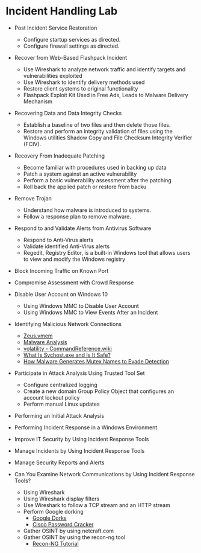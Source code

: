# Incident Handling Lab

* Post Incident Service Restoration
  - Configure startup services as directed.
  - Configure firewall settings as directed.

* Recover from Web-Based Flashpack Incident
  - Use Wireshark to analyze network traffic and identify targets and vulnerabilities exploited
  - Use Wireshark to identify delivery methods used
  - Restore client systems to original functionality
  - Flashpack Exploit Kit Used in Free Ads, Leads to Malware Delivery Mechanism

* Recovering Data and Data Integrity Checks
  - Establish a baseline of two files and then delete those files.
  - Restore and perform an integrity validation of files using the Windows utilities Shadow Copy and File Checksum Integrity Verifier (FCIV).

* Recovery From Inadequate Patching

  - Become familiar with procedures used in backing up data
  - Patch a system against an active vulnerability
  - Perform a basic vulnerability assessment after the patching
  - Roll back the applied patch or restore from backu

* Remove Trojan

  - Understand how malware is introduced to systems.
  - Follow a response plan to remove malware.

* Respond to and Validate Alerts from Antivirus Software

  - Respond to Anti-Virus alerts
  - Validate identified Anti-Virus alerts
  - Regedit, Registry Editor, is a built-in Windows tool that allows users to view and modify the Windows registry

* Block Incoming Traffic on Known Port 

* Compromise Assessment with Crowd Response

* Disable User Account on Windows 10
  - Using Windows MMC to Disable User Account
  - Using Windows MMC to View Events After an Incident

* Identifying Malicious Network Connections
  - [Zeus.vmem](https://medium.com/@neerajcysec/memory-analysis-of-zeus-with-volatility-c6d140a0691a)
  - [Malware Analysis](https://github.com/ysfcndgr/Malware-Analysis)
  - [volatility - CommandReference.wiki](https://code.google.com/archive/p/volatility/wikis/CommandReference.wiki)
  - [What Is Svchost.exe and Is It Safe?](https://www.ninjaone.com/blog/what-is-svchost-exe/)
  - [How Malware Generates Mutex Names to Evade Detection](https://isc.sans.edu/diary/How+Malware+Generates+Mutex+Names+to+Evade+Detection/19429/)

* Participate in Attack Analysis Using Trusted Tool Set
  - Configure centralized logging
  - Create a new domain Group Policy Object that configures an account lockout policy
  - Perform manual Linux updates

* Performing an Initial Attack Analysis

* Performing Incident Response in a Windows Environment

* Improve IT Security by Using Incident Response Tools

* Manage Incidents by Using Incident Response Tools

* Manage Security Reports and Alerts

* Can You Examine Network Communications by Using Incident Response Tools?
  - Using Wireshark
  - Using Wireshark display filters
  - Use Wireshark to follow a TCP stream and an HTTP stream
  - Perform Google dorking
    - [Google Dorks](https://www.exploit-db.com/google-hacking-database)
    - [Cisco Password Cracker](https://www.ifm.net.nz/cookbooks/passwordcracker.html)
  - Gather OSINT by using netcraft.com
  - Gather OSINT by using the recon-ng tool
    - [Recon-NG Tutorial](https://hackertarget.com/recon-ng-tutorial/)
